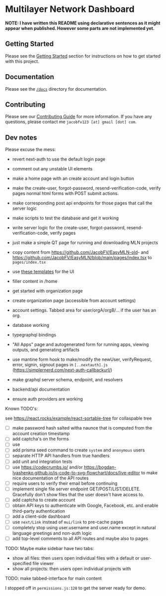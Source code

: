 # Multilayer Network Dashboard

**NOTE: I have written this README using declarative sentences as it might appear when published. However some parts are not implemented yet.**

## Getting Started

Please see the [Getting Started](/docs/getting_started.md) section for instructions on how to get started with this project.

## Documentation

Please see the [`/docs`](https://github.com/JacobFV/mln-dashboard/tree/main/docs) directory for documentation.

## Contributing

Please see our [Contributing Guide](/CONTRIBUTING) for more information. If you have any questions, please contact me `jacobfv123 [at] gmail [dot] com`.

## Dev notes

Please excuse the mess:

- revert next-auth to use the default login page
- comment out any unstable UI elements
- make a home page with an create account and login button
- make the create-user, forgot-password, resend-verification-code, verify pages normal html forms with POST submit actions.
- make corresponding post api endpoints for those pages that call the server logic
- make scripts to test the database and get it working
- write server logic for the create-user, forgot-password, resend-verification-code, verify pages

- just make a simple QT page for running and downloading MLN projects
- copy content from <https://github.com/JacobFV/EasyMLN-old>- and <https://github.com/JacobFV/EasyMLN/blob/main/pages/index.tsx> to `pages/index.tsx`
- use [these templates](https://ui.mantine.dev/category) for the UI

- filler content in /home
- get started with organization page
- create organization page (accessible from account settings)
- account settings. Tabbed area for user/orgA/orgB/... if the user has an org.
- database working
- typegraphql bindings
- "All Apps" page and autogenerated form for running apps, viewing outputs, and generating artifacts

- use mantine form hook to make/modify the newUser, verifyRequest, error, signin, signout pages in `[..nextauth].js` (<https://simplernerd.com/next-auth-callbackurl/>)
- make graphql server schema, endpoint, and resolvers
- backend/api documentation
- ensure auth providers are working

Known TODO's:

see <https://react.rocks/example/react-sortable-tree> for collaspable tree

- [ ] make password hash salted witha naunce that is computed from the account creation timestamp
- [ ] add captcha's on the forms
- [ ] use
- [ ] add prisma seed command to create `system` and `anonymous` users
- [ ] separate HTTP API handlers from true handlers
- [ ] add unit and integration tests
- [ ] use <https://codecrumbs.io/> and/or <https://bogdan-lyashenko.github.io/js-code-to-svg-flowchart/docs/live-editor> to make nice documentation of the API routes
- [ ] require users to verify their email before continuing
- [ ] implement single file server endpoint GET/POST/LIST/DELETE. Gracefully don't show files that the user doesn't have access to.
- [ ] add captcha to create account
- [ ] obtain API keys to authenticate with Google, Facebook, etc. and enable third-party authentication
- [ ] add a client-side dashboard
- [ ] use `next/Link` instead of `mui/link` to pre-cache pages
- [ ] completely stop using user.username and user.name except in natural language greetings and non-auth logic
- [ ] add top-level comments to all API routes and maybe also to pages

TODO: Maybe make sidebar have two tabs:

- show all files: then users open individual files with a default or user-specified file viewer
- show all projects: then users open individual projects with

TODO: make tabbed-interface for main content

I stopped off in `permissions.js:120` to get the server ready for demo.
